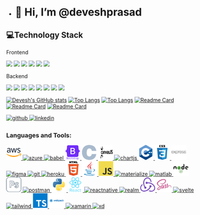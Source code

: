 -  <h1> 👋 Hi, I’m @deveshprasad</h1>
## 💻Technology Stack
Frontend

  <img src="https://img.shields.io/badge/html5%20-%23E34F26.svg?&style=for-the-badge&logo=html5&logoColor=white"/>   <img src="https://img.shields.io/badge/css3%20-%231572B6.svg?&style=for-the-badge&logo=css3&logoColor=white"/>    <img src="https://img.shields.io/badge/bootstrap%20-%234f0599.svg?&style=for-the-badge&logo=bootstrap&logoColor=white"/>
<img src="https://img.shields.io/badge/javascript%20-%23E34F26.svg?&style=for-the-badge&logo=javascript&logoColor=white"/>   <img src="https://img.shields.io/badge/semanticui%20-%231572B6.svg?&style=for-the-badge&logo=semantic&logoColor=white"/>    <img src="https://img.shields.io/badge/reactjs%20-%234f0599.svg?&style=for-the-badge&logo=react&logoColor=white"/>

Backend

  <img src="https://img.shields.io/badge/django%20-%23092E20.svg?&style=for-the-badge&logo=django&logoColor=white"/>   <img src="https://img.shields.io/badge/sqlite-%2307405e.svg?&style=for-the-badge&logo=sqlite&logoColor=white"/>
  <img src="https://img.shields.io/badge/nodejs-%20-%23092E20.svg?&style=for-the-badge&logo=nodejs&logoColor=white"/>   <img src="https://img.shields.io/badge/mongodb-%2307405e.svg?&style=for-the-badge&logo=sqlite&logoColor=white"/>
  <img src="https://img.shields.io/badge/express%20-%23092E20.svg?&style=for-the-badge&logo=express&logoColor=white"/>   <img src="https://img.shields.io/badge/sqlite-%2307405e.svg?&style=for-the-badge&logo=sqlite&logoColor=white"/>
  <img src="https://img.shields.io/badge/django%20-%23092E20.svg?&style=for-the-badge&logo=django&logoColor=white"/>   <img src="https://img.shields.io/badge/sqlite-%2307405e.svg?&style=for-the-badge&logo=sqlite&logoColor=white"/>


[![Devesh's GitHub stats](https://github-readme-stats.vercel.app/api?username=deveshprasad&hide=contribs,prs&show_icons=true&theme=dark)](https://github.com/deveshprasad/github-readme-stats)
[![Top Langs](https://github-readme-stats.vercel.app/api/top-langs/?username=deveshprasad&layout=compact&show_icons=true&theme=dark)](https://github.com/deveshprasad/github-readme-stats)
[![Top Langs](https://github-readme-stats.vercel.app/api/top-langs/?username=deveshprasad&show_icons=true&theme=dark)](https://github.com/deveshprasad/github-readme-stats)
[![Readme Card](https://github-readme-stats.vercel.app/api/pin/?username=deveshprasad&repo=social&show_icons=true&theme=dark)](https://github.com/deveshprasad/github-readme-stats)
[![Readme Card](https://github-readme-stats.vercel.app/api/pin/?username=deveshprasad&repo=portfolio&show_icons=true&theme=dark)](https://github.com/deveshprasad/github-readme-stats)
[![Readme Card](https://github-readme-stats.vercel.app/api/pin/?username=deveshprasad&repo=deveshprasad.github.io&show_icons=true&theme=dark)](https://github.com/deveshprasad/github-readme-stats)

<div align="left">
<a href="https://github.com/deveshprasad" target="_blank">
<img src=https://img.shields.io/badge/github-%2324292e.svg?&style=for-the-badge&logo=github&logoColor=white alt=github style="margin-bottom: 5px;" />
</a>
<a href="https://www.linkedin.com/in/deveshprasad/" target="_blank">
<img src=https://img.shields.io/badge/linkedin-%231E77B5.svg?&style=for-the-badge&logo=linkedin&logoColor=white alt=linkedin style="margin-bottom: 5px;" />
</a>
</div>
<h3 align="left">Languages and Tools:</h3>
<p align="left"> <a href="https://aws.amazon.com" target="_blank"> <img src="https://raw.githubusercontent.com/devicons/devicon/master/icons/amazonwebservices/amazonwebservices-original-wordmark.svg" alt="aws" width="40" height="40"/> </a> <a href="https://azure.microsoft.com/en-in/" target="_blank"> <img src="https://www.vectorlogo.zone/logos/microsoft_azure/microsoft_azure-icon.svg" alt="azure" width="40" height="40"/> </a> <a href="https://babeljs.io/" target="_blank"> <img src="https://www.vectorlogo.zone/logos/babeljs/babeljs-icon.svg" alt="babel" width="40" height="40"/> </a> <a href="https://getbootstrap.com" target="_blank"> <img src="https://raw.githubusercontent.com/devicons/devicon/master/icons/bootstrap/bootstrap-plain-wordmark.svg" alt="bootstrap" width="40" height="40"/> </a> <a href="https://www.cprogramming.com/" target="_blank"> <img src="https://raw.githubusercontent.com/devicons/devicon/master/icons/c/c-original.svg" alt="c" width="40" height="40"/> </a> <a href="https://canvasjs.com" target="_blank"> <img src="https://raw.githubusercontent.com/Hardik0307/Hardik0307/master/assets/canvasjs-charts.svg" alt="canvasjs" width="40" height="40"/> </a> <a href="https://www.chartjs.org" target="_blank"> <img src="https://www.chartjs.org/media/logo-title.svg" alt="chartjs" width="40" height="40"/> </a> <a href="https://www.w3schools.com/cpp/" target="_blank"> <img src="https://raw.githubusercontent.com/devicons/devicon/master/icons/cplusplus/cplusplus-original.svg" alt="cplusplus" width="40" height="40"/> </a> <a href="https://www.w3schools.com/css/" target="_blank"> <img src="https://raw.githubusercontent.com/devicons/devicon/master/icons/css3/css3-original-wordmark.svg" alt="css3" width="40" height="40"/> </a> <a href="https://expressjs.com" target="_blank"> <img src="https://raw.githubusercontent.com/devicons/devicon/master/icons/express/express-original-wordmark.svg" alt="express" width="40" height="40"/> </a> <a href="https://www.figma.com/" target="_blank"> <img src="https://www.vectorlogo.zone/logos/figma/figma-icon.svg" alt="figma" width="40" height="40"/> </a> <a href="https://git-scm.com/" target="_blank"> <img src="https://www.vectorlogo.zone/logos/git-scm/git-scm-icon.svg" alt="git" width="40" height="40"/> </a> <a href="https://heroku.com" target="_blank"> <img src="https://www.vectorlogo.zone/logos/heroku/heroku-icon.svg" alt="heroku" width="40" height="40"/> </a> <a href="https://www.w3.org/html/" target="_blank"> <img src="https://raw.githubusercontent.com/devicons/devicon/master/icons/html5/html5-original-wordmark.svg" alt="html5" width="40" height="40"/> </a> <a href="https://www.java.com" target="_blank"> <img src="https://raw.githubusercontent.com/devicons/devicon/master/icons/java/java-original.svg" alt="java" width="40" height="40"/> </a> <a href="https://developer.mozilla.org/en-US/docs/Web/JavaScript" target="_blank"> <img src="https://raw.githubusercontent.com/devicons/devicon/master/icons/javascript/javascript-original.svg" alt="javascript" width="40" height="40"/> </a> <a href="https://materializecss.com/" target="_blank"> <img src="https://raw.githubusercontent.com/prplx/svg-logos/5585531d45d294869c4eaab4d7cf2e9c167710a9/svg/materialize.svg" alt="materialize" width="40" height="40"/> </a> <a href="https://www.mathworks.com/" target="_blank"> <img src="https://raw.githubusercontent.com/simple-icons/simple-icons/master/icons/mathworks.svg" alt="matlab" width="40" height="40"/> </a> <a href="https://nodejs.org" target="_blank"> <img src="https://raw.githubusercontent.com/devicons/devicon/master/icons/nodejs/nodejs-original-wordmark.svg" alt="nodejs" width="40" height="40"/> </a> <a href="https://www.photoshop.com/en" target="_blank"> <img src="https://raw.githubusercontent.com/devicons/devicon/master/icons/photoshop/photoshop-line.svg" alt="photoshop" width="40" height="40"/> </a> <a href="https://postman.com" target="_blank"> <img src="https://www.vectorlogo.zone/logos/getpostman/getpostman-icon.svg" alt="postman" width="40" height="40"/> </a> <a href="https://www.python.org" target="_blank"> <img src="https://raw.githubusercontent.com/devicons/devicon/master/icons/python/python-original.svg" alt="python" width="40" height="40"/> </a> <a href="https://reactjs.org/" target="_blank"> <img src="https://raw.githubusercontent.com/devicons/devicon/master/icons/react/react-original-wordmark.svg" alt="react" width="40" height="40"/> </a> <a href="https://reactnative.dev/" target="_blank"> <img src="https://reactnative.dev/img/header_logo.svg" alt="reactnative" width="40" height="40"/> </a> <a href="https://realm.io/" target="_blank"> <img src="https://raw.githubusercontent.com/bestofjs/bestofjs-webui/8665e8c267a0215f3159df28b33c365198101df5/public/logos/realm.svg" alt="realm" width="40" height="40"/> </a> <a href="https://redux.js.org" target="_blank"> <img src="https://raw.githubusercontent.com/devicons/devicon/master/icons/redux/redux-original.svg" alt="redux" width="40" height="40"/> </a> <a href="https://sass-lang.com" target="_blank"> <img src="https://raw.githubusercontent.com/devicons/devicon/master/icons/sass/sass-original.svg" alt="sass" width="40" height="40"/> </a> <a href="https://svelte.dev" target="_blank"> <img src="https://upload.wikimedia.org/wikipedia/commons/1/1b/Svelte_Logo.svg" alt="svelte" width="40" height="40"/> </a> <a href="https://tailwindcss.com/" target="_blank"> <img src="https://www.vectorlogo.zone/logos/tailwindcss/tailwindcss-icon.svg" alt="tailwind" width="40" height="40"/> </a> <a href="https://www.typescriptlang.org/" target="_blank"> <img src="https://raw.githubusercontent.com/devicons/devicon/master/icons/typescript/typescript-original.svg" alt="typescript" width="40" height="40"/> </a> <a href="https://webpack.js.org" target="_blank"> <img src="https://raw.githubusercontent.com/devicons/devicon/d00d0969292a6569d45b06d3f350f463a0107b0d/icons/webpack/webpack-original-wordmark.svg" alt="webpack" width="40" height="40"/> </a> <a href="https://dotnet.microsoft.com/apps/xamarin" target="_blank"> <img src="https://raw.githubusercontent.com/detain/svg-logos/780f25886640cef088af994181646db2f6b1a3f8/svg/xamarin.svg" alt="xamarin" width="40" height="40"/> </a> <a href="https://www.adobe.com/products/xd.html" target="_blank"> <img src="https://cdn.worldvectorlogo.com/logos/adobe-xd.svg" alt="xd" width="40" height="40"/> </a> </p>

